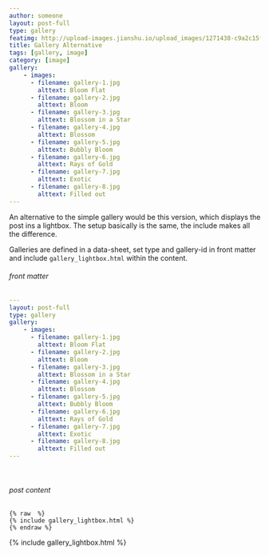 ```yaml
---
author: someone
layout: post-full
type: gallery
featimg: http://upload-images.jianshu.io/upload_images/1271438-c9a2c15f26c9aafe.jpg?imageMogr2/auto-orient/strip%7CimageView2/2/w/1240
title: Gallery Alternative
tags: [gallery, image]
category: [image]
gallery:
    - images:
      - filename: gallery-1.jpg
        alttext: Bloom Flat
      - filename: gallery-2.jpg
        alttext: Bloom
      - filename: gallery-3.jpg
        alttext: Blossom in a Star
      - filename: gallery-4.jpg
        alttext: Blossom
      - filename: gallery-5.jpg
        alttext: Bubbly Bloom
      - filename: gallery-6.jpg
        alttext: Rays of Gold
      - filename: gallery-7.jpg
        alttext: Exotic
      - filename: gallery-8.jpg
        alttext: Filled out
---
```


An alternative to the simple gallery would be this version, which displays the post ins a lightbox.
The setup basically is the same, the include makes all the difference.

Galleries are defined in a data-sheet, set type and gallery-id in front matter and include `gallery_lightbox.html` within the content.
<br>

###### front matter

```yml
---
layout: post-full
type: gallery
gallery:
    - images:
      - filename: gallery-1.jpg
        alttext: Bloom Flat
      - filename: gallery-2.jpg
        alttext: Bloom
      - filename: gallery-3.jpg
        alttext: Blossom in a Star
      - filename: gallery-4.jpg
        alttext: Blossom
      - filename: gallery-5.jpg
        alttext: Bubbly Bloom
      - filename: gallery-6.jpg
        alttext: Rays of Gold
      - filename: gallery-7.jpg
        alttext: Exotic
      - filename: gallery-8.jpg
        alttext: Filled out
---
```
<br>

###### post content

``` liquid
{% raw  %}
{% include gallery_lightbox.html %}
{% endraw %}
```

{% include gallery_lightbox.html %}